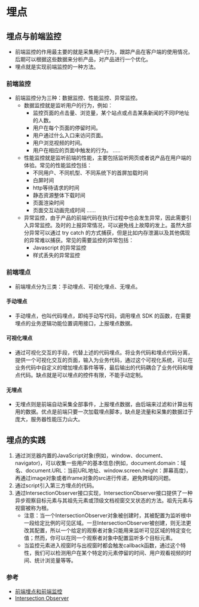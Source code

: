 # 埋点
## 埋点与前端监控
- 前端监控的作用最主要的就是采集用户行为，跟踪产品在客户端的使用情况，后期可以根据这些数据来分析产品，对产品进行一个优化。
- 埋点就是实现前端监控的一种方法。
### 前端监控
- 前端监控分为三种：数据监控、性能监控、异常监控。
   - 数据监控就是监听用户的行为，例如：
      - 监控页面的点击量、浏览量，某个站点或点击某条新闻的不同IP地址的人数。
      - 用户在每个页面的停留时间。
      - 用户通过什么入口来访问页面。
      - 用户浏览视频的时间。
      - 用户在相应的页面中触发的行为。
      .....
   - 性能监控就是监听前端的性能，主要包括监听网页或者说产品在用户端的体验。常见的性能监控包括：
      - 不同用户、不同机型、不同系统下的首屏加载时间
      - 白屏时间
      - http等待请求的时间
      - 静态资源整体下载时间
      - 页面渲染时间
      - 页面交互动画完成时间
      ......
   - 异常监控，由于产品的前端代码在执行过程中也会发生异常，因此需要引入异常监控。及时的上报异常情况，可以避免线上故障的发上。虽然大部分异常可以通过 try catch 的方式捕获，但是比如内存泄漏以及其他偶现的异常难以捕获。常见的需要监控的异常包括：
      - Javascript 的异常监控
      - 样式丢失的异常监控
### 前端埋点
- 前端埋点分为三类：手动埋点、可视化埋点、无埋点。
#### 手动埋点
- 手动埋点，也叫代码埋点，即纯手动写代码，调用埋点 SDK 的函数，在需要埋点的业务逻辑功能位置调用接口，上报埋点数据。
#### 可视化埋点
- 通过可视化交互的手段，代替上述的代码埋点。将业务代码和埋点代码分离，提供一个可视化交互的页面，输入为业务代码，通过这个可视化系统，可以在业务代码中自定义的增加埋点事件等等，最后输出的代码耦合了业务代码和埋点代码。缺点就是可以埋点的控件有限，不能手动定制。
#### 无埋点
- 无埋点则是前端自动采集全部事件，上报埋点数据，由后端来过滤和计算出有用的数据。优点是前端只要一次加载埋点脚本，缺点是流量和采集的数据过于庞大，服务器性能压力山大。

## 埋点的实践
1. 通过浏览器内置的JavaScript对象(例如，window、document、navigator)，可以收集一些用户的基本信息(例如，document.domain：域名、document.URL：当前URL地址、window.screen.height：屏幕高度)，再通过image对象或者iframe对象的src进行传递，避免跨域的问题。
2. 通过script引入第三方埋点的代码。
3. 通过IntersectionObserver接口实现，IntersectionObserver接口提供了一种异步观察目标元素与其祖先元素或顶级文档视窗交叉状态的方法。祖先元素与视窗被称为根。
   - 注意：当一个IntersectionObserver对象被创建时，其被配置为监听根中一段给定比例的可见区域。一旦IntersectionObserver被创建，则无法更改其配置，所以一个给定的观察者对象只能用来监听可见区域的特定变化值；然而，你可以在同一个观察者对象中配置监听多个目标元素。
   - 当监控元素进入视窗时与出视窗时都会触发callback函数，通过这个特性，我们可以检测用户在某个特定的元素停留的时间、用户观看视频的时间、统计浏览量等等。



### 参考
- [前端埋点和前端监控](https://zhuanlan.zhihu.com/p/65834362)
- [Intersection Observer](https://developer.mozilla.org/zh-CN/docs/Web/API/IntersectionObserver)


